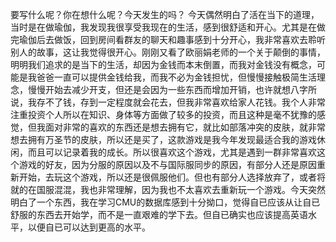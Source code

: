 要写什么呢？你在想什么呢？今天发生的吗？
今天偶然明白了活在当下的道理，当时是在做瑜伽，我发现我很享受我现在的生活，感到很舒适和开心。尤其是在做完瑜伽后去做饭，回到房间看群友的聊天和趣事感到十分开心，我非常喜欢去聆听别人的故事，这让我觉得很开心。刚刚又看了欧丽娟老师的一个关于颠倒的事情，明明我们追求的是当下的生活，却因为金钱而本末倒置，而我对金钱没有概念，可能是我爸爸一直可以提供金钱给我，而我不必为金钱担忧，但慢慢接触极简生活理念，慢慢开始去减少开支，但还是会因为一些东西而增加开销，也许就想八字所说，我存不了钱，存到一定程度就会花去，但我非常喜欢给家人花钱。我个人非常注重投资个人所以在知识、身体等方面做了较多的投资，而且这种是毫不犹豫的感觉，但我面对非常的喜欢的东西还是想去拥有它，就比如部落冲突的皮肤，就非常想去拥有万圣节的皮肤，所以还是买了，这款游戏是我今年发现最适合我的游戏休闲，而且可以记录着我的成长。所以很喜欢这个游戏，尤其是遇到一群非常喜欢这个游戏的好友，因为分服的原因以及不与国际服同步的原因，有部分人还是原因重新开始，去玩这个游戏，所以还是很佩服他们。但也有部分人选择放弃了，或者将就的在国服混混，我也非常理解，因为我也不太喜欢去重新玩一个游戏。今天突然明白了一个东西，我在学习CMU的数据库感到十分拗口，觉得自已应该从让自已舒服的东西去开始学，而不是一直艰难的学下去。但自已确实也应该提高英语水平，以便自已可以达到更高的水平。
